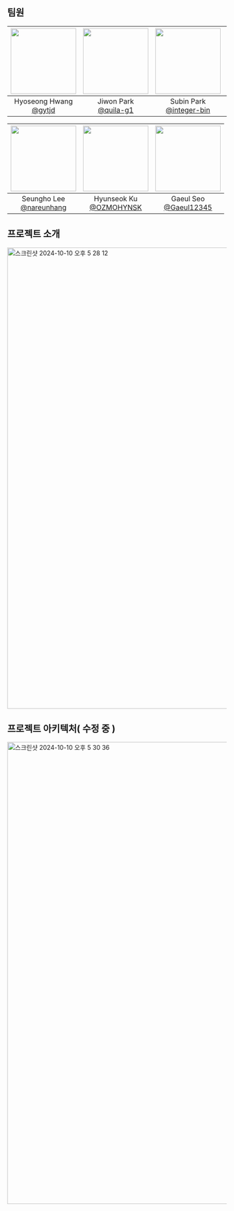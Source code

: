## 팀원
|<img src="https://avatars.githubusercontent.com/u/101933437?v=4" width="150" height="150"/>|<img src="https://avatars.githubusercontent.com/u/100333575?v=4" width="150" height="150"/>|<img src="https://avatars.githubusercontent.com/u/75315461?v=4" width="150" height="150"/>|<img src="https://avatars.githubusercontent.com/u/75584814?v=4" width="150" height="150"/>|
|:-:|:-:|:-:|:-:|
|Hyoseong Hwang<br/>[@gytjd](https://github.com/gytjd)|Jiwon Park<br/>[@quila-g1](https://github.com/quila-g1)|Subin Park<br/>[@integer-bin](https://github.com/integer-bin)|Jinsoo Park<br/>[@jinny908](https://github.com/jinny908)|

|<img src="https://avatars.githubusercontent.com/u/80584830?v=4" width="150" height="150"/>|<img src="https://avatars.githubusercontent.com/u/173115211?v=4" width="150" height="150"/>|<img src="https://avatars.githubusercontent.com/u/162650552?v=4" width="150" height="150"/>|
|:-:|:-:|:-:|
|Seungho Lee<br/>[@nareunhang](https://github.com/nareunhang)|Hyunseok Ku<br/>[@OZMOHYNSK](https://github.com/OZMOHYNSK)|Gaeul Seo<br/>[@Gaeul12345](https://github.com/Gaeul12345)|

## 프로젝트 소개

<img width="1056" alt="스크린샷 2024-10-10 오후 5 28 12" src="https://github.com/user-attachments/assets/e52ec30b-ab2e-4e35-b877-f6f1705bace3">

## 프로젝트 아키텍처( 수정 중 )

<img width="1058" alt="스크린샷 2024-10-10 오후 5 30 36" src="https://github.com/user-attachments/assets/4f5e3875-6851-4877-a243-dd23dbd2a8bb">

